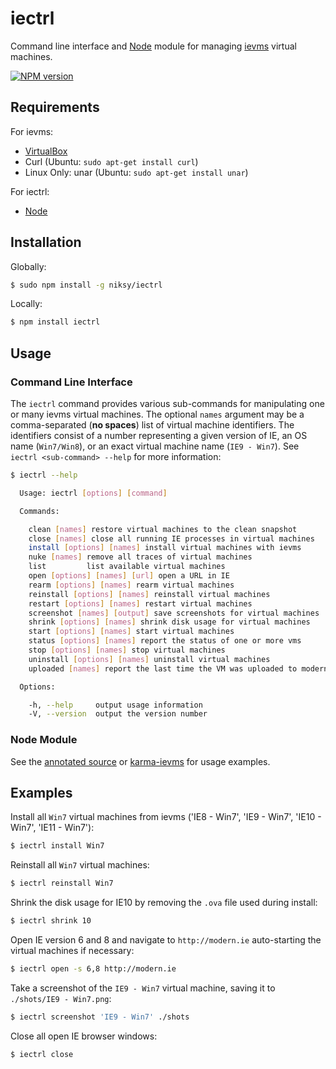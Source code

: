 iectrl
======

Command line interface and [Node](http://nodejs.org) module for managing
[ievms](http://xdissent.github.io/ievms) virtual machines.

[![NPM version](https://badge.fury.io/js/iectrl.png)](http://badge.fury.io/js/iectrl)


Requirements
------------

For ievms:

* [VirtualBox](http://virtualbox.org)
* Curl (Ubuntu: `sudo apt-get install curl`)
* Linux Only: unar (Ubuntu: `sudo apt-get install unar`)

For iectrl:

* [Node](http://nodejs.org)


Installation
------------

Globally:

```sh
$ sudo npm install -g niksy/iectrl
```

Locally:

```sh
$ npm install iectrl
```


Usage
-----

### Command Line Interface

The `iectrl` command provides various sub-commands for manipulating one or many
ievms virtual machines. The optional `names` argument may be a comma-separated
(**no spaces**) list of virtual machine identifiers. The identifiers consist of 
a number representing a given version of IE, an OS name 
(`Win7/Win8`), or an exact virtual machine name (`IE9 - Win7`).
See `iectrl <sub-command> --help` for more information:

```sh
$ iectrl --help

  Usage: iectrl [options] [command]

  Commands:

    clean [names] restore virtual machines to the clean snapshot
    close [names] close all running IE processes in virtual machines
    install [options] [names] install virtual machines with ievms
    nuke [names] remove all traces of virtual machines
    list         list available virtual machines
    open [options] [names] [url] open a URL in IE
    rearm [options] [names] rearm virtual machines
    reinstall [options] [names] reinstall virtual machines
    restart [options] [names] restart virtual machines
    screenshot [names] [output] save screenshots for virtual machines
    shrink [options] [names] shrink disk usage for virtual machines
    start [options] [names] start virtual machines
    status [options] [names] report the status of one or more vms
    stop [options] [names] stop virtual machines
    uninstall [options] [names] uninstall virtual machines
    uploaded [names] report the last time the VM was uploaded to modern.ie

  Options:

    -h, --help     output usage information
    -V, --version  output the version number
```


### Node Module

See the [annotated source](http://xdissent.github.io/iectrl) or [karma-ievms](http://xdissent.github.io/karma-ievms) for usage examples.


Examples
--------

Install all `Win7` virtual machines from ievms ('IE8 - Win7', 'IE9 - Win7', 'IE10 - Win7', 'IE11 - Win7'):

```sh
$ iectrl install Win7
```

Reinstall all `Win7` virtual machines:

```sh
$ iectrl reinstall Win7
```

Shrink the disk usage for IE10 by removing the `.ova` file used during install:

```sh
$ iectrl shrink 10
```

Open IE version 6 and 8 and navigate to `http://modern.ie` auto-starting the
virtual machines if necessary:

```sh
$ iectrl open -s 6,8 http://modern.ie
```

Take a screenshot of the `IE9 - Win7` virtual machine, saving it to 
`./shots/IE9 - Win7.png`:

```sh
$ iectrl screenshot 'IE9 - Win7' ./shots
```

Close all open IE browser windows:

```sh
$ iectrl close
```
